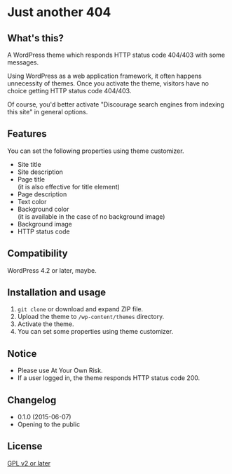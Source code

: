 # Just another 404

## What's this?

A WordPress theme which responds HTTP status code 404/403 with some messages.

Using WordPress as a web application framework, it often happens unnecessity of themes. Once you activate the theme, visitors have no choice getting HTTP status code 404/403.

Of course, you'd better activate "Discourage search engines from indexing this site" in general options. 

## Features

You can set the following properties using theme customizer.

- Site title
- Site description
- Page title  
(it is also effective for title element)
- Page description
- Text color
- Background color  
(it is available in the case of no background image)
- Background image
- HTTP status code

## Compatibility

WordPress 4.2 or later, maybe.

## Installation and usage

1. ``git clone`` or download and expand ZIP file.
2. Upload the theme to ``/wp-content/themes`` directory.
3. Activate the theme.
4. You can set some properties using theme customizer.

## Notice

- Please use At Your Own Risk.
- If a user logged in, the theme responds HTTP status code 200.

## Changelog

* 0.1.0 (2015-06-07)
 * Opening to the public

## License

[GPL v2 or later](http://www.gnu.org/licenses/gpl-2.0.html)